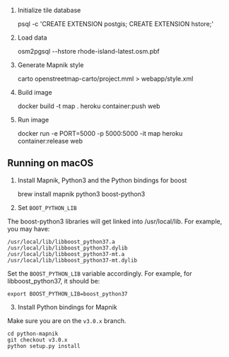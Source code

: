 1. Initialize tile database

    psql -c 'CREATE EXTENSION postgis; CREATE EXTENSION hstore;'

2. Load data

    osm2pgsql --hstore rhode-island-latest.osm.pbf

3. Generate Mapnik style

    carto openstreetmap-carto/project.mml > webapp/style.xml

4. Build image

    docker build -t map .
    heroku container:push web

5. Run image

    docker run -e PORT=5000 -p 5000:5000 -it map
    heroku container:release web

## Running on macOS

1. Install Mapnik, Python3 and the Python bindings for boost

    brew install mapnik python3 boost-python3

2. Set `BOOT_PYTHON_LIB`

The boost-python3 libraries will get linked into /usr/local/lib.  For example, you may have:

```
/usr/local/lib/libboost_python37.a
/usr/local/lib/libboost_python37.dylib
/usr/local/lib/libboost_python37-mt.a
/usr/local/lib/libboost_python37-mt.dylib
```
Set the `BOOST_PYTHON_LIB` variable accordingly.  For example, for libboost_python37, it should be:

    export BOOST_PYTHON_LIB=boost_python37

3. Install Python bindings for Mapnik

Make sure you are on the `v3.0.x` branch.

    cd python-mapnik
    git checkout v3.0.x
    python setup.py install
